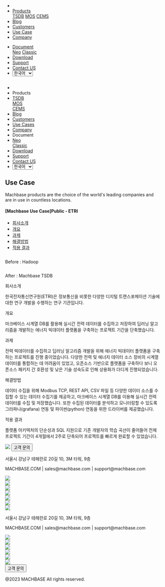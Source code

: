 ---
---

<head>
  <meta charset="UTF-8" />
  <meta name="viewport" content="width=device-width, initial-scale=1.0" />
  <link rel="stylesheet" type="text/css" href="../../css/common.css" />
  <link rel="stylesheet" type="text/css" href="../../css/style.css" />
</head>
<nav>
  <div class="homepage-menu-wrap">
    <div class="menu-left">
      <ul class="menu-left-ul">
        <li class="menu-logo">
          <a href="/kr/home"
            ><img src="../../img/logo_machbase.png" alt=""
          /></a>
        </li>
        <li class="menu-a products-menu-wrap" id="productsMenuWrap">
          <div>
            <a
              class="menu_active_border"
              id="menuActiveBorder"
              href="/kr/home/tsdb"
              >Products</a
            >
            <div class="dropdown" id="dropdown">
              <a class="dropdown-link" href="/kr/home/tsdb">TSDB</a>
              <a class="dropdown-link" href="/kr/home/mos">MOS</a>
              <a
                class="dropdown-link"
                href="https://www.cems.ai/"
                target="_blank"
                >CEMS</a
              >
            </div>
          </div>
        </li>
        <li class="menu-a"><a href="/kr/home/blog">Blog</a></li>
        <li class="menu-a"><a href="/kr/home/customers">Customers</a></li>
        <li class="menu-a"><a href="/kr/home/usecase">Use Case</a></li>
          <li class="menu-a"><a href="/kr/home/company">Company</a></li>
      </ul>
    </div>
    <div class="menu-right">
      <ul class="menu-right-ul">
        <li class="menu-a docs-menu-wrap" id="docsMenuWrap">
          <a href=""
            ><div>
              <a class="menu_active_border" id="menuActiveBorder" href=""
                >Document</a
              >
              <div class="dropdown-docs" id="dropdownDocs">
                <a class="dropdown-link" href="/neo" >Neo</a>
                <a class="dropdown-link" href="/dbms" >Classic</a>
              </div>
            </div></a
          >
        </li>
        <li class="menu-a"><a href="/kr/home/download">Download</a></li>
        <li class="menu-a">
          <a href="https://support.machbase.com/hc/en-us">Support</a>
        </li>
        <li class="menu-a"><a href="/kr/home/contactus">Contact US</a></li>
         <li class="menu-a">
          <select id="languageSelector" onchange="changeLanguage()">
            <option value="kr">한국어</option>
            <option value="en">English</option>
          </select>
        </li>
      </ul>
    </div>
  </div>
</nav>
<nav class="tablet-menu-wrap">
  <a href="/kr/home"><img src="../../img/logo_machbase.png" alt="" /></a>
  <div class="tablet-menu-icon">
    <div class="tablet-bar"></div>
    <div class="tablet-bar"></div>
    <div class="tablet-bar"></div>
  </div>
  <div class="tablet-menu">
    <ul>
      <div class="tablet-menu-title">
        <a class="tablet-logo" href="/kr/home"
          ><img src="../../img/logo_machbase.png" alt=""
        /></a>
      </div>
      <li></li>
      <li class="products-toggle">Products</li>
      <li>
        <div class="products-content">
          <div class="products-sub"><a href="/kr/home/tsdb">TSDB</a></div>
          <div class="products-num"><a href="/kr/home/mos">MOS</a></div>
          <div class="products-cems">
            <a href="https://www.cems.ai/" target="_blank">CEMS</a>
          </div>
        </div>
      </li>
      <li><a href="/kr/home/blog">Blog</a></li>
      <li><a href="/kr/home/customers">Customers</a></li>
      <li><a href="/kr/home/usecase">Use Cases</a></li>
      <li><a href="/kr/home/company">Company</a></li>
      <li class="docs-toggle">Document</li>
      <li>
        <div class="docs-content">
          <div class="docs-sub"><a href="/neo" target="_blank">Neo</a></div>
          <div class="docs-num"><a href="/dbms" target="_blank">Classic</a></div>
        </div>
      </li>
      <li><a href="/kr/home/download">Download</a></li>
      <li><a href="https://support.machbase.com/hc/en-us">Support</a></li>
         <li><a href="/kr/home/download">Contact US</a></li>
      <li>
    <select id="languageSelector2" onchange="changeLanguage2()">
      <option value="kr">한국어</option>
      <option value="en">English</option>
    </select>
      </li>
    </ul>
  </div>
</nav>
<section class="usecase_section0">
  <div>
    <h1 class="sub_page_title">Use Case</h1>
    <p class="sub_page_titletext">
      Machbase products are the choice of the world's leading companies and are
      in use in countless locations.
    </p>
  </div>
</section>
<section>
  <div class="tech-inner">
    <section>
      <div class="tech-inner">
        <h4 class="blog-title">[Machbase Use Case]Public - ETRI</h4>
        <ul class="tech-list-ul">
          <a href="#anchor1">
            <li class="tech-list-li" id="tech-list-li">회사소개</li></a
          >
          <a href="#anchor2">
            <li class="tech-list-li" id="tech-list-li">개요</li></a
          >
          <a href="#anchor3">
            <li class="tech-list-li" id="tech-list-li">과제</li>
          </a>
          <a href="#anchor4">
            <li class="tech-list-li" id="tech-list-li">해결방법</li></a
          >
          <a href="#anchor5">
            <li class="tech-list-li" id="tech-list-li">적용 결과</li>
          </a>
        </ul>
        <div class="tech-contents">
          <div>
            <div class="tech-img-wrap">
              <img class="tech-img" src="../../img/usecase_etri1.png" alt="" />
            </div>
            <p class="tech-contents-link-text">Before : Hadoop</p>
            <div class="tech-img-wrap">
              <img class="tech-img" src="../../img/usecase_etri2.png" alt="" />
            </div>
            <p class="tech-contents-link-text">After : Machbase TSDB</p>
            <p class="tech-title" id="anchor1">회사소개</p>
            <p class="tech-contents-text">
              한국전자통신연구원(ETRI)은 정보통신을 비롯한 다양한 디지털
              트랜스포메이션 기술에 대한 연구 개발을 수행하는 연구 기관입니다.
            </p>
            <p class="tech-title" id="anchor2">개요</p>
            <p class="tech-contents-text">
              마크베이스 시계열 DB를 활용해 실시간 전력 데이터를 수집하고
              저장하여 딥러닝 알고리즘을 개발하는 에너지 빅데이터 플랫폼을
              구축하는 프로젝트 기간을 단축했습니다.
            </p>
            <p class="tech-title" id="anchor3">과제</p>
            <p class="tech-contents-text">
              전력 빅데이터를 수집하고 딥러닝 알고리즘 개발을 위해 에너지
              빅데이터 플랫폼을 구축하는 프로젝트를 진행 중이었습니다. 다양한
              전력 및 에너지 데이터 소스 장비의 시계열 데이터를 통합하는 데
              어려움이 있었고, 오픈소스 기반으로 플랫폼을 구축하다 보니 오픈소스
              패키지 간 호환성 및 낮은 기술 성숙도로 인해 상용화가 더디게
              진행되었습니다.
            </p>
            <p class="tech-title" id="anchor4">해결방법</p>
            <p class="tech-contents-text">
              데이터 수집을 위해 Modbus TCP, REST API, CSV 파일 등 다양한 데이터
              소스를 수집할 수 있는 데이터 수집기를 제공하고, 마크베이스 시계열
              DB를 이용해 실시간 전력 데이터를 수집 및 저장했습니다. 또한 수집된
              데이터를 분석하고 모니터링할 수 있도록 그라파나(grafana) 연동 및
              파이썬(python) 연동을 위한 드라이버를 제공했습니다.
            </p>
            <p class="tech-title" id="anchor5">적용 결과</p>
            <p class="tech-contents-text">
              플랫폼 아키텍처의 단순성과 SQL 지원으로 기존 개발자의 학습 곡선이
              줄어들어 전체 프로젝트 기간이 4개월에서 2주로 단축되어 프로젝트를
              빠르게 완료할 수 있었습니다.
            </p>
          </div>
        </div>
      </div>
    </section>
  </div>
</section>
<footer>
  <div class="footer_inner">
    <div class="footer-logo">
      <img class="footer-logo-img" src="../../img/machbase-logo-w.png" />
      <a href="/kr/home/contactus">
        <button class="contactus">고객 문의</button>
      </a>
    </div>
    <div>
      <p class="footertext">
        서울시 강남구 테헤란로 20길 10, 3M 타워, 9층
      </p>
    </div>
    <div class="footer_box">
      <div class="footer_text">
        <p>MACHBASE.COM | sales@machbase.com | support@machbase.com</p>
        <p class="footer_margin_top"></p>
      </div>
      <div class="sns">
        <div>
          <a href="https://twitter.com/machbase" target="_blank"
            ><img class="sns-img" src="../../img/twitter.png"
          /></a>
        </div>
        <div>
          <a href="https://github.com/machbase" target="_blank"
            ><img class="sns-img" src="../../img/github.png"
          /></a>
        </div>
        <div>
          <a href="https://www.linkedin.com/company/machbase" target="_blank"
            ><img src="../../img/linkedin.png"
          /></a>
        </div>
        <div>
          <a href="https://www.facebook.com/MACHBASE/" target="_blank"
            ><img class="sns-img" src="../../img/facebook.png"
          /></a>
        </div>
        <div>
          <a href="https://www.slideshare.net/machbase" target="_blank"
            ><img class="sns-img" src="../../img/slideshare.png"
          /></a>
        </div>
        <div>
          <a href="https://blog.naver.com/machbasekr" target="_blank"
            ><img class="sns-img" src="../../img/naver.png"
          /></a>
        </div>
      </div>
    </div>
  </div>
  <div class="footer_tablet_inner">
    <div class="footer-logo">
      <img class="footer-logo-img" src="../../img/machbase-logo-w.png" />
    </div>
    <div>
      <p class="footertext">
        서울시 강남구 테헤란로 20길 10, 3M 타워, 9층
      </p>
    </div>
    <div class="footer_box">
      <div class="footer_text">
        <p>MACHBASE.COM | sales@machbase.com | support@machbase.com</p>
      </div>
      <div class="sns">
        <div>
          <a href="https://twitter.com/machbase" target="_blank"
            ><img class="sns-img" src="../../img/twitter.png"
          /></a>
        </div>
        <div>
          <a href="https://github.com/machbase" target="_blank"
            ><img class="sns-img" src="../../img/github.png"
          /></a>
        </div>
        <div>
          <a href="https://www.linkedin.com/company/machbase" target="_blank"
            ><img src="../../img/linkedin.png"
          /></a>
        </div>
        <div>
          <a href="https://www.facebook.com/MACHBASE/" target="_blank"
            ><img class="sns-img" src="../../img/facebook.png"
          /></a>
        </div>
        <div>
          <a href="https://www.slideshare.net/machbase" target="_blank"
            ><img class="sns-img" src="../../img/slideshare.png"
          /></a>
        </div>
        <div>
          <a href="https://blog.naver.com/machbasekr" target="_blank"
            ><img class="sns-img" src="../../img/naver.png"
          /></a>
        </div>
      </div>
      <a href="/kr/home/contactus">
        <button class="contactus">고객 문의</button>
      </a>
    </div>
  </div>
  <div class="machbase_right">
    <p>@2023 MACHBASE All rights reserved.</p>
  </div>
</footer>
<script>
  //drop down menu
  const productsMenuWrap = document.getElementById("productsMenuWrap");
  const docsMenuWrap = document.getElementById("docsMenuWrap");
  const dropdown = document.getElementById("dropdown");
  dropdown.style.display = "none";
  productsMenuWrap.addEventListener("mouseover", function () {
    dropdown.style.display = "block";
  });
  productsMenuWrap.addEventListener("mouseout", function () {
    dropdown.style.display = "none";
  });
  docsMenuWrap.addEventListener("mouseover", function () {
    dropdownDocs.style.display = "block";
  });
  docsMenuWrap.addEventListener("mouseout", function () {
    dropdownDocs.style.display = "none";
  });
  //tablet menu
  const menuIcon = document.querySelector(".tablet-menu-icon");
  const tabletMenu = document.querySelector(".tablet-menu");
  const productsToggle = document.querySelector(".products-toggle");
  const productsSub = document.querySelector(".products-sub");
  const productsNum = document.querySelector(".products-num");
  const productsCems = document.querySelector(".products-cems");
  const docsToggle = document.querySelector(".docs-toggle");
  const docsSub = document.querySelector(".docs-sub");
  const docsNum = document.querySelector(".docs-num");
  menuIcon.addEventListener("click", () => {
    tabletMenu.classList.toggle("show");
    menuIcon.classList.toggle("is-active");
  });
  productsToggle.addEventListener("click", () => {
    productsSub.classList.toggle("show");
    productsNum.classList.toggle("show");
    productsCems.classList.toggle("show");
  });
  docsToggle.addEventListener("click", () => {
    docsSub.classList.toggle("show");
    docsNum.classList.toggle("show");
  });
  //change lang
  let language;
  let storageData = sessionStorage.getItem("lang");
  if (storageData) {
    language = storageData;
  } else {
    var userLang = navigator.language || navigator.userLanguage;
    if (userLang === "ko") {
      sessionStorage.setItem("lang", userLang);
      language = "kr";
    } else {
      sessionStorage.setItem("lang", "en");
      language = "en";
      let locationPath = location.pathname.split("/");
      locationPath.splice(1, 1);
      location.href = location.origin + locationPath.join("/");
    }
  }
  function changeLanguage() {
    var languageSelector = document.getElementById("languageSelector");
    var selectedLanguage = languageSelector.value;
    if (selectedLanguage !== "kr") {
      let locationPath = location.pathname.split("/");
      locationPath.splice(1, 1);
      location.href = location.origin + locationPath.join("/");
    }
  }
    function changeLanguage2() {
    var languageSelector = document.getElementById("languageSelector2");
    var selectedLanguage = languageSelector.value;
    if (selectedLanguage !== "kr") {
      let locationPath = location.pathname.split("/");
      locationPath.splice(1, 1);
      location.href = location.origin + locationPath.join("/");
    }
  }
  window.addEventListener("load", function() {
    var elementsWithDarkClass = document.querySelectorAll(".dark");
    for (var i = 0; i < elementsWithDarkClass.length; i++) {
        elementsWithDarkClass[i].classList.remove("dark");
    }
     var elementsWithColorScheme = document.querySelectorAll("[style*='color-scheme: dark;']");
    for (var i = 0; i < elementsWithColorScheme.length; i++) {
        elementsWithColorScheme[i].removeAttribute("style");
    }
});
</script>
